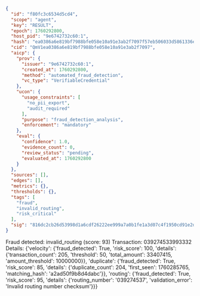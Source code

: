 ```json
{
  "id": "f80fc3c6534d5cd4",
  "scope": "agent",
  "key": "RESULT",
  "epoch": 1760292800,
  "host_pid": "9e6742732c60:1",
  "hash": "ea0386a6e819bf7988bfe058e10a91e3ab2f7097f57eb506033d5861336e9604",
  "cid": "QmV1ea0386a6e819bf7988bfe058e10a91e3ab2f7097",
  "aicp": {
    "prov": {
      "issuer": "9e6742732c60:1",
      "created_at": 1760292800,
      "method": "automated_fraud_detection",
      "vc_type": "VerifiableCredential"
    },
    "ucon": {
      "usage_constraints": [
        "no_pii_export",
        "audit_required"
      ],
      "purpose": "fraud_detection_analysis",
      "enforcement": "mandatory"
    },
    "eval": {
      "confidence": 1.0,
      "evidence_count": 0,
      "review_status": "pending",
      "evaluated_at": 1760292800
    }
  },
  "sources": [],
  "edges": [],
  "metrics": {},
  "thresholds": {},
  "tags": [
    "fraud",
    "invalid_routing",
    "risk_critical"
  ],
  "sig": "816dc2cb26d53998d1a6cdf26222ee999a7a0b1fe1a3d07c4f1950cd91e2de5d"
}
```

Fraud detected: invalid_routing (score: 93)
Transaction: 039274533993332
Details: {'velocity': {'fraud_detected': True, 'risk_score': 100, 'details': {'transaction_count': 205, 'threshold': 50, 'total_amount': 33407415, 'amount_threshold': 10000000}}, 'duplicate': {'fraud_detected': True, 'risk_score': 85, 'details': {'duplicate_count': 204, 'first_seen': 1760285765, 'matching_hash': 'a2ad50f9b8d4dabc'}}, 'routing': {'fraud_detected': True, 'risk_score': 95, 'details': {'routing_number': '039274537', 'validation_error': 'Invalid routing number checksum'}}}